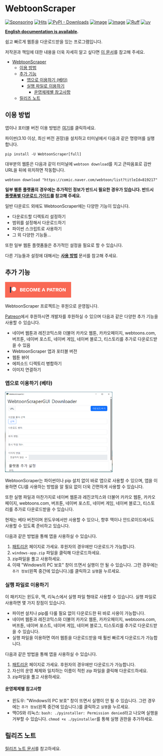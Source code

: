 # WebtoonScraper

[![Sponsoring](https://img.shields.io/badge/Sponsoring-Patreon-blue?logo=patreon&logoColor=white)](https://www.patreon.com/ilotoki0804)
[![Hits](https://hits.seeyoufarm.com/api/count/incr/badge.svg?url=https%3A%2F%2Fgithub.com%2Filotoki0804%2FWebtoonScraper&count_bg=%2379C83D&title_bg=%23555555&icon=&icon_color=%23E7E7E7&title=hits&edge_flat=false)](https://github.com/ilotoki0804/WebtoonScraper)
[![PyPI - Downloads](https://img.shields.io/pypi/dm/WebtoonScraper)](https://pypi.org/project/WebtoonScraper/)
[![image](https://img.shields.io/pypi/l/WebtoonScraper.svg)](https://github.com/ilotoki0804/WebtoonScraper/blob/main/LICENSE)
[![image](https://img.shields.io/pypi/pyversions/WebtoonScraper.svg)](https://pypi.org/project/WebtoonScraper/)
[![Ruff](https://img.shields.io/endpoint?url=https://raw.githubusercontent.com/astral-sh/ruff/main/assets/badge/v2.json)](https://github.com/ilotoki0804/WebtoonScraper/blob/main/pyproject.toml)
[![uv](https://img.shields.io/endpoint?url=https://raw.githubusercontent.com/astral-sh/uv/main/assets/badge/v0.json)](https://github.com/ilotoki0804/WebtoonScraper/blob/main/pyproject.toml)

**[English documentation is available](./docs/README-en.md).**

쉽고 빠르게 웹툰을 다운로드받을 있는 프로그램입니다.

저작권과 책임에 대한 내용을 더욱 자세히 알고 싶다면 [이 문서](./docs/copyright.md)를 참고해 주세요.

* [WebtoonScraper](#webtoonscraper)
    * [이용 방법](#이용-방법)
    * [추가 기능](#추가-기능)
        * [앱으로 이용하기 (베타)](#앱으로-이용하기-베타)
        * [실행 파일로 이용하기](#실행-파일로-이용하기)
            * [운영체제별 참고사항](#운영체제별-참고사항)
    * [릴리즈 노트](#릴리즈-노트)

## 이용 방법

앱이나 포터블 버전 이용 방법은 [여기](#앱으로-이용하기-베타)를 클릭하세요.

파이썬(3.10 이상, 최신 버전 권장)을 설치하고 터미널에서 다음과 같은 명령어를 실행합니다.

```console
pip install -U WebtoonScraper[full]
```

대부분의 웹툰은 다음과 같이 터미널에 `webtoon download`를 치고 큰따옴표로 감싼 URL을 뒤에 위치하면 작동합니다.

```console
webtoon download "https://comic.naver.com/webtoon/list?titleId=819217"
```

**일부 웹툰 플랫폼의 경우에는 추가적인 정보가 반드시 필요한 경우가 있습니다. 반드시 [플랫폼별 다운로드 가이드](./docs/platforms.md)를 참고해 주세요.**

일반 다운로드 외에도 WebtoonScraper에는 다양한 기능이 있습니다.

* 다운로드할 디렉토리 설정하기
* 범위를 설정해서 다운로드하기
* 파이썬 스크립트로 사용하기
* 그 외 다양한 기능들...

또한 일부 웹툰 플랫폼들은 추가적인 설정을 필요로 할 수 있습니다.

다른 기능들과 설정에 대해서는 **[사용 방법](./docs/how-to-use.md)** 문서를 참고해 주세요.

## 추가 기능

[![BECOME A PATREON](./images/patreon.png)](https://www.patreon.com/ilotoki0804)

WebtoonScraper 프로젝트는 후원으로 운영됩니다.

[Patreon](https://www.patreon.com/ilotoki0804)에서 후원하시면 개발자를 후원하실 수 있으며 다음과 같은 다양한 추가 기능을 사용할 수 있습니다.

* 네이버 웹툰과 레진코믹스와 더불어 카카오 웹툰, 카카오페이지, webtoons.com, 버프툰, 네이버 포스트, 네이버 게임, 네이버 블로그, 티스토리를 추가로 다운로드받을 수 있음
* WebtoonScraper 앱과 포터블 버전
* 웹툰 뷰어
* 에피소드 디렉토리 병합하기
* 이미지 연결하기

### 앱으로 이용하기 (베타)

<img src="./images/gui.png" width="70%">

WebtoonScraper는 파이썬이나 pip 설치 없이 바로 앱으로 사용할 수 있으며,
앱을 이용하면 CLI를 사용하는 방법을 알 필요 없이 더욱 간편하게 사용할 수 있습니다.

또한 실행 파일과 마찬가지로 네이버 웹툰과 레진코믹스와 더불어 카카오 웹툰, 카카오페이지, webtoons.com, 버프툰, 네이버 포스트, 네이버 게임, 네이버 블로그, 티스토리를 추가로 다운로드받을 수 있습니다.

현재는 베타 버전이며 윈도우에서만 사용할 수 있으나, 향후 맥이나 안드로이드에서도 사용할 수 있도록 준비하고 있습니다.

다음과 같은 방법을 통해 앱을 사용하실 수 있습니다.

1. [패트리온](https://www.patreon.com/ilotoki0804) 페이지로 가세요. 후원자의 경우에만 다운로드가 가능합니다.
1. `windows-app.zip` 파일을 클릭해 다운로드하세요.
1. zip파일을 풀고 사용하세요.
1. 이때 "Windows의 PC 보호" 창이 뜨면서 실행이 안 될 수 있습니다. 그런 경우에는 `추가 정보`(왼쪽 중간에 있습니다.)를 클릭하고 `실행`을 누르세요.

### 실행 파일로 이용하기

이 패키지는 윈도우, 맥, 리눅스에서 실행 파일 형태로 사용할 수 있습니다.
실행 파일로 사용하면 몇 가지 장점이 있습니다.

* 파이썬 설치나 pip를 다룰 필요 없이 다운로드한 뒤 바로 사용이 가능합니다.
* 네이버 웹툰과 레진코믹스와 더불어 카카오 웹툰, 카카오페이지, webtoons.com, 버프툰, 네이버 포스트, 네이버 게임, 네이버 블로그, 티스토리를 추가로 다운로드받을 수 있습니다.
* 실행 파일을 이용하면 여러 웹툰을 다운로드받을 때 훨씬 빠르게 다운로드가 가능합니다.

다음과 같은 방법을 통해 앱을 사용하실 수 있습니다.

1. [패트리온](https://www.patreon.com/ilotoki0804) 페이지로 가세요. 후원자의 경우에만 다운로드가 가능합니다.
1. 자신의 운영 체제와 일치하는 이름이 적힌 zip 파일을 클릭해 다운로드하세요.
1. zip파일을 풀고 사용하세요.

#### 운영체제별 참고사항

* 윈도우: "Windows의 PC 보호" 창이 뜨면서 실행이 안 될 수 있습니다. 그런 경우에는 `추가 정보`(왼쪽 중간에 있습니다.)를 클릭하고 `실행`을 누르세요.
* 맥OS와 리눅스: `bash: ./pyinstaller: Permission denied`라고 나오며 실행을 거부할 수 있습니다. `chmod +x ./pyinstaller`를 통해 실행 권한을 추가하세요.

## 릴리즈 노트

[릴리즈 노트 문서](./docs/releases.md)를 참고하세요.
